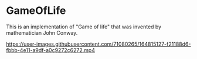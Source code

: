 # GameOfLife
This is an implementation of "Game of life" that was invented by mathematician John Conway.

https://user-images.githubusercontent.com/71080265/164815127-f21188d6-fbbb-4e11-a9df-a0c9272c6272.mp4

